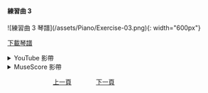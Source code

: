 ﻿---
---
<h4>練習曲 3</h4> 
![練習曲 3 琴譜](/assets/Piano/Exercise-03.png){: width="600px"}

[下載琴譜](/assets/Piano/Exercise-03.pdf)

<details>
  <summary>YouTube 影帶</summary>
<ol>
<iframe width="560" height="315" src="https://www.youtube.com/embed/tchpSCkFdo0" title="練習曲 3" frameborder="0" allow="accelerometer; autoplay; clipboard-write; encrypted-media; gyroscope; picture-in-picture; web-share" allowfullscreen></iframe>

</ol>
</details>

<details>
  <summary>MuseScore 影帶</summary>
<ol>
<iframe width="100%" height="394" src="https://musescore.com/user/65457238/scores/11041336/embed" frameborder="0" allowfullscreen allow="autoplay; fullscreen"></iframe><span><a href="https://musescore.com/user/65457238/scores/11041336/s/aOMKmx" target="_blank">Exercise-03</a> by <a href="https://musescore.com/user/65457238">wenrongwu</a></span></ol>
</details>

&nbsp;&nbsp;&nbsp;&nbsp;&nbsp;&nbsp;&nbsp;&nbsp;&nbsp;&nbsp;&nbsp;&nbsp;
&nbsp;&nbsp;&nbsp;&nbsp;&nbsp;&nbsp;&nbsp;&nbsp;&nbsp;&nbsp;&nbsp;&nbsp;
[上一頁](Practice)
&nbsp;&nbsp;&nbsp;&nbsp;&nbsp;&nbsp;&nbsp;&nbsp;&nbsp;&nbsp;&nbsp;&nbsp;
[下一頁](Practice04)






